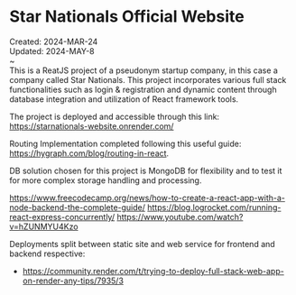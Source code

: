 # Star Nationals Official Website
Created: 2024-MAR-24\
Updated: 2024-MAY-8\
~\
This is a ReatJS project of a pseudonym startup company, in this case a company called Star Nationals.
This project incorporates various full stack functionalities such as login & registration and dynamic
 content through database integration and utilization of React framework tools.

The project is deployed and accessible through this link: https://starnationals-website.onrender.com/

Routing Implementation completed following this useful guide: https://hygraph.com/blog/routing-in-react.

DB solution chosen for this project is MongoDB for flexibility and to test it for more complex storage handling and processing.

https://www.freecodecamp.org/news/how-to-create-a-react-app-with-a-node-backend-the-complete-guide/
https://blog.logrocket.com/running-react-express-concurrently/
https://www.youtube.com/watch?v=hZUNMYU4Kzo

Deployments split between static site and web service for frontend and backend respective:
- https://community.render.com/t/trying-to-deploy-full-stack-web-app-on-render-any-tips/7935/3